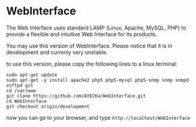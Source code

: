 WebInterface
============

The Web Interface uses standard LAMP (Linux, Apache, MySQL, PHP) to provide a flexible and intuitive Web Interface for its products.

You may use this version of WebInterface. Please notice that it is in development and currenly very unstable.

to use this version, please copy the following lines to a linux terminal:

```
sudo apt-get update
sudo apt-get -y install apache2 php5 php5-mysql php5-snmp snmp snmpd vsftpd git
cd /var/www
git clone https://github.com/AYECKa/WebInterface.git
cd WebInterface
git checkout origin/development
```

now you can go to your browser, and type `http://localhost/WebInterface`